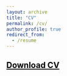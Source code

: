 ```yaml
---
layout: archive
title: "CV"
permalink: /cv/
author_profile: true
redirect_from:
  - /resume
---
```



## <a href = "https://john-weymark.github.io/files/J%20Weymark%20CV%20August%202022.pdf" target = "_blank" style = "color:black; text-decoration:underline"> Download CV </a>




